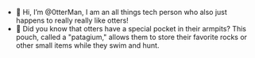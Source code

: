 - 👋 Hi, I’m @0tterMan, I am an all things tech person who also just happens to really really like otters!
- 🦦 Did you know that otters have a special pocket in their armpits? This pouch, called a "patagium," allows them to store their favorite rocks or other small items while they swim and hunt.
